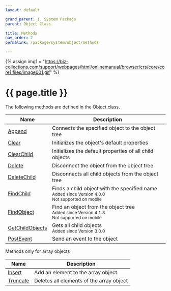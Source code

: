 ```yaml
---
layout: default

grand_parent: 1. System Package
parent: Object Class

title: Methods
nav_order: 2
permalink: /package/system/object/methods

---
```

{% assign img1 = "https://biz-collections.com/support/webpages/html/onlinemanual/browser/crs/core/core1.files/image001.gif" %}


# {{ page.title }}

The following methods are defined in the Object class.

|  Name | Description |
|-------|-------------|
|[Append](/package/system/object/methods/append)|Connects the specified object to the object tree |
|[Clear](/package/system/object/methods/clear)|Initializes the object's default properties |
|[ClearChild](/package/system/object/methods/clearchild)|Initializes the default properties of all child objects |
|[Delete](/package/system/object/methods/delete)|Disconnect the object from the object tree |
|[DeleteChild](/package/system/object/methods/deletechild)|Disconnects all child objects from the object tree |
|[FindChild](/package/system/object/methods/findchild)|Finds a child object with the specified name<br><small>Added since Version 4.0.0<br> Not supported on mobile</small> |
|[FindObject](/package/system/object/methods/findobject)|Find an object from the object tree<br><small>Added since Version 4.1.3<br> Not supported on mobile</small> |
|[GetChildObjects](/package/system/object/methods/getchildobjects)|Gets all child objects<br><small>Added since Version 3.0.0</small> |
|[PostEvent](/package/system/object/methods/postevent)|Send an event to the object |

Methods only for array objects

|  Name | Description |
|-------|-------------|
|[Insert](/package/system/object/methods/insert)|Add an element to the array object |
|[Truncate](/package/system/object/methods/truncate)|Deletes all elements of the array object|